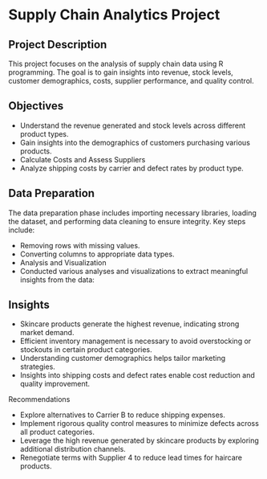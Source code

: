 # Supply Chain Analytics Project
## Project Description
This project focuses on the analysis of supply chain data using R programming. The goal is to gain insights into revenue, stock levels, customer demographics, costs, supplier performance, and quality control. 

## Objectives
* Understand the revenue generated and stock levels across different product types.
* Gain insights into the demographics of customers purchasing various products.
* Calculate Costs and Assess Suppliers
* Analyze shipping costs by carrier and defect rates by product type.

## Data Preparation
The data preparation phase includes importing necessary libraries, loading the dataset, and performing data cleaning to ensure integrity. Key steps include:
  * Removing rows with missing values.
  * Converting columns to appropriate data types.
  * Analysis and Visualization
  * Conducted various analyses and visualizations to extract meaningful insights from the data:

## Insights
* Skincare products generate the highest revenue, indicating strong market demand.
* Efficient inventory management is necessary to avoid overstocking or stockouts in certain product categories.
* Understanding customer demographics helps tailor marketing strategies.
* Insights into shipping costs and defect rates enable cost reduction and quality improvement.

Recommendations
* Explore alternatives to Carrier B to reduce shipping expenses.
* Implement rigorous quality control measures to minimize defects across all product categories.
* Leverage the high revenue generated by skincare products by exploring additional distribution channels.
* Renegotiate terms with Supplier 4 to reduce lead times for haircare products.
